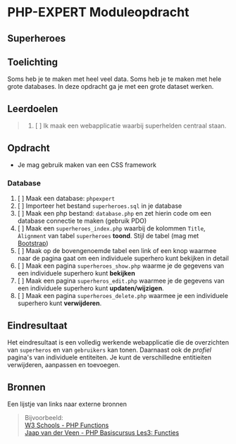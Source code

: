 # PHP-EXPERT Moduleopdracht

## Superheroes

## Toelichting

Soms heb je te maken met heel veel data. Soms heb je te maken met hele grote databases. In deze opdracht ga je met een grote dataset werken.

## Leerdoelen

> 1. [ ] Ik maak een webapplicatie waarbij superhelden centraal staan.

## Opdracht

- Je mag gebruik maken van een CSS framework

### Database

1. [ ] Maak een database: `phpexpert`
2. [ ] Importeer het bestand `superheroes.sql` in je database
3. [ ] Maak een php bestand: `database.php` en zet hierin code om een database connectie te maken (gebruik PDO)
4. [ ] Maak een `superheroes_index.php` waarbij de kolommen `Title`, `Àlignment` van tabel `superheroes` __toond__. Stijl de tabel (mag met [Bootstrap](https://getbootstrap.com))
5. [ ] Maak op de bovengenoemde tabel een link of een knop waarmee naar de pagina gaat om een individuele superhero kunt bekijken in detail
6. [ ] Maak een pagina `superheroes_show.php` waarme je de gegevens van een individuele superhero kunt __bekijken__
7. [ ] Maak een pagina `superheros_edit.php` waarmee je de gegevens van een individuele superhero kunt __updaten/wijzigen__.
8. [ ] Maak een pagina `superheroes_delete.php` waarmee je een individuele superhero kunt __verwijderen__.


## Eindresultaat

Het eindresultaat is een volledig werkende webapplicatie die de overzichten van `superheros` en van `gebruikers` kan tonen. Daarnaast ook de _profiel_ pagina's van individuele entiteiten. Je kunt de verschilledne entitieiten verwijderen, aanpassen en toevoegen.

## Bronnen

Een lijstje van links naar externe bronnen

> Bijvoorbeeld:  
> [W3 Schools - PHP Functions](https://www.w3schools.com/php/php_functions.asp)  
> [Jaap van der Veen - PHP Basiscursus Les3: Functies](https://phpbasis.jaapvdveen.nl/basiscursus-php/les-3-inleiding-functies/)
